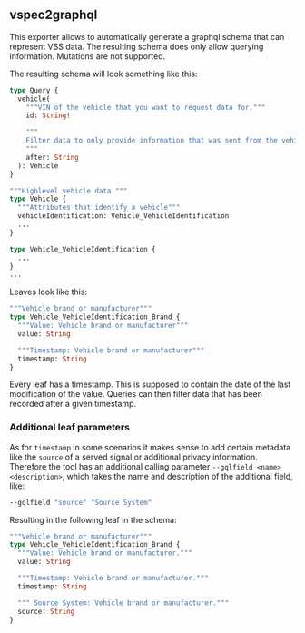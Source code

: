 ## vspec2graphql

This exporter allows to automatically generate a graphql schema that can represent VSS data.
The resulting schema does only allow querying information. Mutations are not supported.

The resulting schema will look something like this:

```graphql
type Query {
  vehicle(
    """VIN of the vehicle that you want to request data for."""
    id: String!

    """
    Filter data to only provide information that was sent from the vehicle after that timestamp.
    """
    after: String
  ): Vehicle
}

"""Highlevel vehicle data."""
type Vehicle {
  """Attributes that identify a vehicle"""
  vehicleIdentification: Vehicle_VehicleIdentification
  ...
}

type Vehicle_VehicleIdentification {
  ...
}
...
```

Leaves look like this:
```graphql
"""Vehicle brand or manufacturer"""
type Vehicle_VehicleIdentification_Brand {
  """Value: Vehicle brand or manufacturer"""
  value: String

  """Timestamp: Vehicle brand or manufacturer"""
  timestamp: String
}
```

Every leaf has a timestamp. This is supposed to contain the date of the last modification of the value.
Queries can then filter data that has been recorded after a given timestamp.

### Additional leaf parameters

As for `timestamp` in some scenarios it makes sense to add certain metadata like the `source` of a
served signal or additional privacy information. Therefore the tool has an additional calling parameter
`--gqlfield <name> <description>`, which takes the name and description of the additional field, like:

```bash
--gqlfield "source" "Source System"
```

Resulting in the following leaf in the schema:

```graphql
"""Vehicle brand or manufacturer"""
type Vehicle_VehicleIdentification_Brand {
  """Value: Vehicle brand or manufacturer."""
  value: String

  """Timestamp: Vehicle brand or manufacturer."""
  timestamp: String

  """ Source System: Vehicle brand or manufacturer."""
  source: String
}
```
